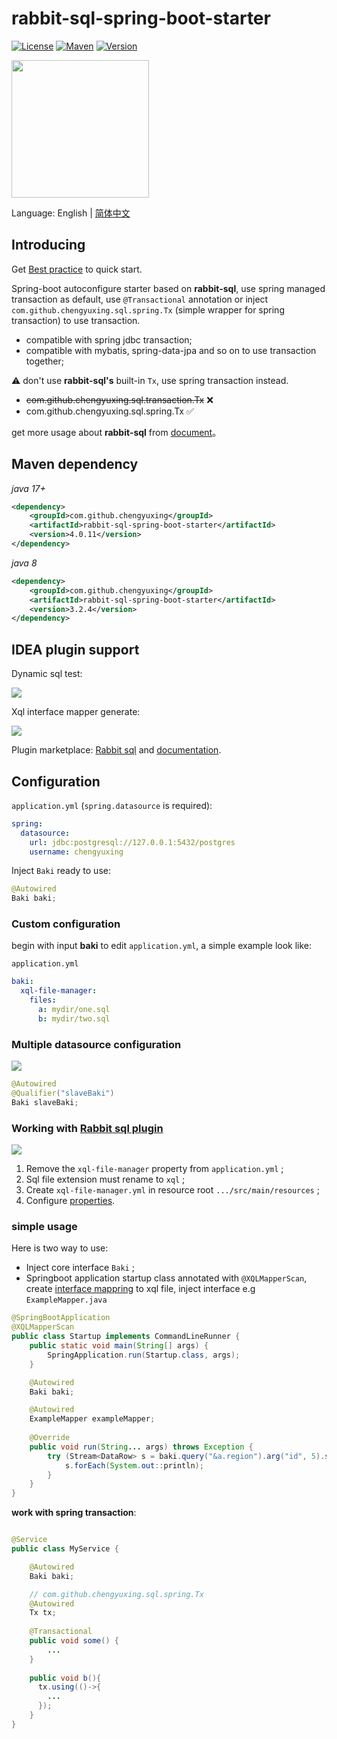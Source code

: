 # rabbit-sql-spring-boot-starter

[![License][badge:license]][license]
[![Maven][badge:maven]][maven-repository]
[![Version][badge:version]][versions]

<img src="imgs/pluginIcon.svg" style="width:220px;" />

Language: English | [简体中文](https://github.com/chengyuxing/rabbit-sql-spring-boot-starter/blob/main/README.chs.md)

## Introducing

Get [Best practice](https://github.com/chengyuxing/rabbit-sql/blob/master/BEST_PRACTICE.md) to quick start.

Spring-boot autoconfigure starter based on **rabbit-sql**, use spring managed transaction as default, use `@Transactional` annotation or inject `com.github.chengyuxing.sql.spring.Tx` (simple wrapper for spring transaction) to use transaction.

- compatible with spring jdbc transaction;
- compatible with mybatis, spring-data-jpa and so on to use transaction together;

:warning: don't use **rabbit-sql's** built-in `Tx`, use spring transaction instead.

- ~~com.github.chengyuxing.sql.transaction.Tx~~ ❌
- com.github.chengyuxing.sql.spring.Tx ✅

get more usage about **rabbit-sql** from [document](https://github.com/chengyuxing/rabbit-sql)。

## Maven dependency

_java 17+_

```xml
<dependency>
    <groupId>com.github.chengyuxing</groupId>
    <artifactId>rabbit-sql-spring-boot-starter</artifactId>
    <version>4.0.11</version>
</dependency>
```

_java 8_

```xml
<dependency>
    <groupId>com.github.chengyuxing</groupId>
    <artifactId>rabbit-sql-spring-boot-starter</artifactId>
    <version>3.2.4</version>
</dependency>
```

## IDEA plugin support

Dynamic sql test:

![](imgs/execute-dynamic-sql.png)

Xql interface mapper generate:

![](imgs/xql-mapper-generate.png)

Plugin marketplace: [Rabbit sql](https://plugins.jetbrains.com/plugin/21403-rabbit-sql) and [documentation](https://github.com/chengyuxing/rabbit-sql-plugin#readme).

## Configuration

`application.yml` (`spring.datasource` is required):

```yaml
spring:
  datasource:
    url: jdbc:postgresql://127.0.0.1:5432/postgres
    username: chengyuxing
```

Inject `Baki` ready to use:

```java
@Autowired
Baki baki;
```

### Custom configuration

begin with input **baki** to edit `application.yml`, a simple example look like:

`application.yml`

```yaml
baki:
  xql-file-manager:
    files:
      a: mydir/one.sql
      b: mydir/two.sql
```

### Multiple datasource configuration

![](imgs/multiple-baki.png)

```java
@Autowired
@Qualifier("slaveBaki")
Baki slaveBaki;
```

### Working with [Rabbit sql plugin](https://plugins.jetbrains.com/plugin/21403-rabbit-sql) 

![](imgs/new-xql-file-manager.png)

1. Remove the `xql-file-manager` property from `application.yml` ;
2. Sql file extension must rename to `xql` ;
3. Create `xql-file-manager.yml` in resource root `.../src/main/resources` ;
4. Configure [properties](https://github.com/chengyuxing/rabbit-sql#constructor).

### simple usage

Here is two way to use:

- Inject core interface `Baki` ;
- Springboot application startup class annotated with `@XQLMapperScan`,  create [interface mappring](https://github.com/chengyuxing/rabbit-sql#interface-mapping) to xql file, inject interface e.g `ExampleMapper.java`

```java
@SpringBootApplication
@XQLMapperScan
public class Startup implements CommandLineRunner {
    public static void main(String[] args) {
        SpringApplication.run(Startup.class, args);
    }

    @Autowired
    Baki baki;

    @Autowired
    ExampleMapper exampleMapper;
  
    @Override
    public void run(String... args) throws Exception {
        try (Stream<DataRow> s = baki.query("&a.region").arg("id", 5).stream()) {
            s.forEach(System.out::println);
        }
    }
}
```

**work with spring transaction**:

```java

@Service
public class MyService {

    @Autowired
    Baki baki;

    // com.github.chengyuxing.sql.spring.Tx
    @Autowired
    Tx tx;
  
    @Transactional
    public void some() {
        ...
    }
  
    public void b(){
      tx.using(()->{
        ...
      });
    }
}
```

[badge:maven]:https://img.shields.io/maven-central/v/com.github.chengyuxing/rabbit-sql-spring-boot-starter
[badge:license]: https://img.shields.io/github/license/chengyuxing/rabbit-sql-spring-boot-starter
[badge:version]:https://img.shields.io/jetbrains/plugin/v/21403

[license]:https://github.com/chengyuxing/rabbit-sql-spring-boot-starter/blob/main/LICENSE
[maven-repository]:https://central.sonatype.com/artifact/com.github.chengyuxing/rabbit-sql-spring-boot-starter
[versions]:https://plugins.jetbrains.com/plugin/21403-rabbit-sql/versions
